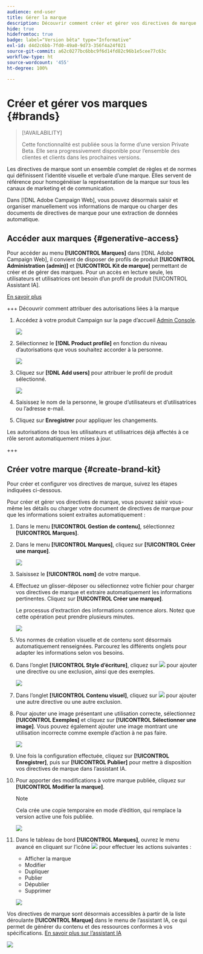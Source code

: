 ```yaml
---
audience: end-user
title: Gérer la marque
description: Découvrir comment créer et gérer vos directives de marque
hide: true
hidefromtoc: true
badge: label="Version bêta" type="Informative"
exl-id: d4d2c6bb-7fd0-49a0-9d73-356f4a24f021
source-git-commit: a62c0277bc6bbc9f6d14fd82c96b1e5cee77c63c
workflow-type: ht
source-wordcount: '455'
ht-degree: 100%

---
```


# Créer et gérer vos marques {#brands}

>[!AVAILABILITY]
>
>Cette fonctionnalité est publiée sous la forme d’une version Private Beta. Elle sera progressivement disponible pour l’ensemble des clientes et clients dans les prochaines versions.

Les directives de marque sont un ensemble complet de règles et de normes qui définissent l’identité visuelle et verbale d’une marque. Elles servent de référence pour homogénéiser la représentation de la marque sur tous les canaux de marketing et de communication.

Dans [!DNL Adobe Campaign Web], vous pouvez désormais saisir et organiser manuellement vos informations de marque ou charger des documents de directives de marque pour une extraction de données automatique.

## Accéder aux marques {#generative-access}

Pour accéder au menu **[!UICONTROL Marques]** dans [!DNL Adobe Campaign Web], il convient de disposer de profils de produit **[!UICONTROL Administration (admin)]** et **[!UICONTROL Kit de marque]** permettant de créer et de gérer des marques. Pour un accès en lecture seule, les utilisateurs et utilisatrices ont besoin d’un profil de produit [!UICONTROL Assistant IA].

[En savoir plus](https://experienceleague.adobe.com/fr/docs/campaign/campaign-v8/admin/permissions/manage-permissions)

+++  Découvrir comment attribuer des autorisations liées à la marque

1. Accédez à votre produit Campaign sur la page d’accueil [Admin Console](https://adminconsole.adobe.com/enterprise).

   ![](assets/brands_admin_1.png)

1. Sélectionnez le **[!DNL Product profile]** en fonction du niveau d’autorisations que vous souhaitez accorder à la personne.

   ![](assets/brands_admin_2.png)

1. Cliquez sur **[!DNL Add users]** pour attribuer le profil de produit sélectionné.

   ![](assets/brands_admin_3.png)

1. Saisissez le nom de la personne, le groupe d’utilisateurs et d’utilisatrices ou l’adresse e-mail.

1. Cliquez sur **Enregistrer** pour appliquer les changements.

Les autorisations de tous les utilisateurs et utilisatrices déjà affectés à ce rôle seront automatiquement mises à jour.

+++

## Créer votre marque {#create-brand-kit}

Pour créer et configurer vos directives de marque, suivez les étapes indiquées ci-dessous.

Pour créer et gérer vos directives de marque, vous pouvez saisir vous-même les détails ou charger votre document de directives de marque pour que les informations soient extraites automatiquement :


1. Dans le menu **[!UICONTROL Gestion de contenu]**, sélectionnez **[!UICONTROL Marques]**.

1. Dans le menu **[!UICONTROL Marques]**, cliquez sur **[!UICONTROL Créer une marque]**.

   ![](assets/brands_1.png)

1. Saisissez le **[!UICONTROL nom]** de votre marque.

1. Effectuez un glisser-déposer ou sélectionnez votre fichier pour charger vos directives de marque et extraire automatiquement les informations pertinentes. Cliquez sur **[!UICONTROL Créer une marque]**.

   Le processus d’extraction des informations commence alors. Notez que cette opération peut prendre plusieurs minutes.

   ![](assets/brands_7.png)

1. Vos normes de création visuelle et de contenu sont désormais automatiquement renseignées. Parcourez les différents onglets pour adapter les informations selon vos besoins.

1. Dans l’onglet **[!UICONTROL Style d’écriture]**, cliquez sur ![](assets/do-not-localize/Smock_Add_18_N.svg) pour ajouter une directive ou une exclusion, ainsi que des exemples.

   ![](assets/brands_2.png)

1. Dans l’onglet **[!UICONTROL Contenu visuel]**, cliquez sur ![](assets/do-not-localize/Smock_Add_18_N.svg) pour ajouter une autre directive ou une autre exclusion.

1. Pour ajouter une image présentant une utilisation correcte, sélectionnez **[!UICONTROL Exemples]** et cliquez sur **[!UICONTROL Sélectionner une image]**. Vous pouvez également ajouter une image montrant une utilisation incorrecte comme exemple d’action à ne pas faire.

   ![](assets/brands_3.png)

1. Une fois la configuration effectuée, cliquez sur **[!UICONTROL Enregistrer]**, puis sur **[!UICONTROL Publier]** pour mettre à disposition vos directives de marque dans l’assistant IA.

1. Pour apporter des modifications à votre marque publiée, cliquez sur **[!UICONTROL Modifier la marque]**.

   >[!NOTE]
   >
   >Cela crée une copie temporaire en mode d’édition, qui remplace la version active une fois publiée.

   ![](assets/brands_4.png)

1. Dans le tableau de bord **[!UICONTROL Marques]**, ouvrez le menu avancé en cliquant sur l’icône ![](assets/do-not-localize/Smock_More_18_N.svg) pour effectuer les actions suivantes :

   * Afficher la marque
   * Modifier
   * Dupliquer
   * Publier
   * Dépublier
   * Supprimer

   ![](assets/brands_5.png)

Vos directives de marque sont désormais accessibles à partir de la liste déroulante **[!UICONTROL Marque]** dans le menu de l’assistant IA, ce qui permet de générer du contenu et des ressources conformes à vos spécifications. [En savoir plus sur l’assistant IA](../email/generative-gs.md)

![](assets/brands_6.png)
